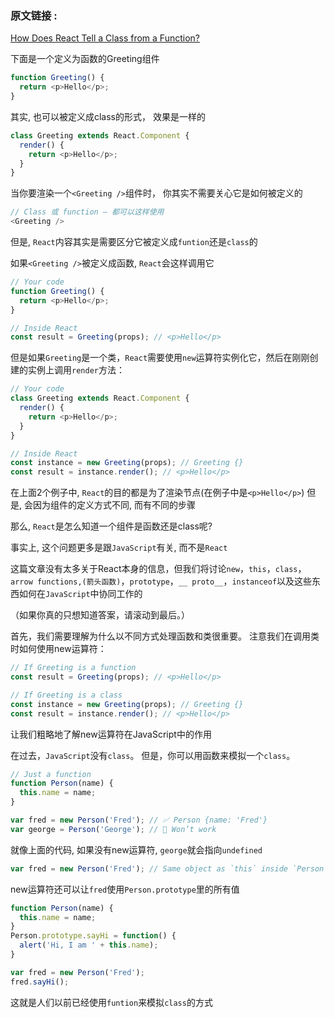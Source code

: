 ### 原文链接 :

[How Does React Tell a Class from a Function? ](https://overreacted.io/how-does-react-tell-a-class-from-a-function/)

下面是一个定义为函数的Greeting组件
```js
function Greeting() {
  return <p>Hello</p>;
}
```

其实, 也可以被定义成class的形式， 效果是一样的

```js
class Greeting extends React.Component {
  render() {
    return <p>Hello</p>;
  }
}
```

当你要渲染一个`<Greeting />`组件时， 你其实不需要关心它是如何被定义的

```js
// Class 或 function — 都可以这样使用
<Greeting />
```

但是, `React`内容其实是需要区分它被定义成`funtion`还是`class`的

如果`<Greeting />`被定义成函数, `React`会这样调用它

```js
// Your code
function Greeting() {
  return <p>Hello</p>;
}

// Inside React
const result = Greeting(props); // <p>Hello</p>
```

但是如果`Greeting`是一个类，`React`需要使用`new`运算符实例化它，然后在刚刚创建的实例上调用`render`方法：

```js
// Your code
class Greeting extends React.Component {
  render() {
    return <p>Hello</p>;
  }
}

// Inside React
const instance = new Greeting(props); // Greeting {}
const result = instance.render(); // <p>Hello</p>
```

在上面2个例子中, `React`的目的都是为了渲染节点(在例子中是`<p>Hello</p>`)
但是, 会因为组件的定义方式不同, 而有不同的步骤

那么, `React`是怎么知道一个组件是函数还是class呢?

事实上, 这个问题更多是跟`JavaScript`有关, 而不是`React`

这篇文章没有太多关于React本身的信息，但我们将讨论`new`，`this`，`class`，`arrow functions,(箭头函数)`，`prototype`，`__ proto__`，`instanceof`以及这些东西如何在`JavaScript`中协同工作的

（如果你真的只想知道答案，请滚动到最后。）

首先，我们需要理解为什么以不同方式处理函数和类很重要。
注意我们在调用类时如何使用new运算符：

```js
// If Greeting is a function
const result = Greeting(props); // <p>Hello</p>

// If Greeting is a class
const instance = new Greeting(props); // Greeting {}
const result = instance.render(); // <p>Hello</p>
```

让我们粗略地了解new运算符在JavaScript中的作用

在过去，`JavaScript`没有`class`。
但是，你可以用函数来模拟一个`class`。

```js
// Just a function
function Person(name) {
  this.name = name;
}

var fred = new Person('Fred'); // ✅ Person {name: 'Fred'}
var george = Person('George'); // 🔴 Won’t work
```

就像上面的代码, 如果没有new运算符, `george`就会指向`undefined`

```js
var fred = new Person('Fred'); // Same object as `this` inside `Person`
```

new运算符还可以让`fred`使用`Person.prototype`里的所有值

```js
function Person(name) {
  this.name = name;
}
Person.prototype.sayHi = function() {
  alert('Hi, I am ' + this.name);
}

var fred = new Person('Fred');
fred.sayHi();
```

这就是人们以前已经使用`funtion`来模拟`class`的方式

